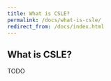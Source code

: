 ```yaml
---
title: What is CSLE?
permalink: /docs/what-is-csle/
redirect_from: /docs/index.html
---
```


## What is CSLE?

TODO 

  




